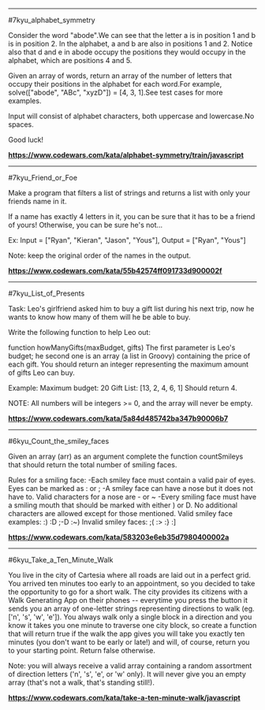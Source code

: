 #

---

#7kyu_alphabet_symmetry

Consider the word "abode".We can see that the letter a is in position 1 and b is in position 2. In the alphabet, a and b are also in positions 1 and 2. Notice also that d and e in abode occupy the positions they would occupy in the alphabet, which are positions 4 and 5.

Given an array of words, return an array of the number of letters that occupy their positions in the alphabet for each word.For example, solve(["abode", "ABc", "xyzD"]) = [4, 3, 1].See test cases for more examples.

Input will consist of alphabet characters, both uppercase and lowercase.No spaces.

Good luck!

**https://www.codewars.com/kata/alphabet-symmetry/train/javascript**

---

#7kyu_Friend_or_Foe

Make a program that filters a list of strings and returns a list with only your friends name in it.

If a name has exactly 4 letters in it, you can be sure that it has to be a friend of yours! Otherwise, you can be sure he's not...

Ex: Input = ["Ryan", "Kieran", "Jason", "Yous"], Output = ["Ryan", "Yous"]

Note: keep the original order of the names in the output.

**https://www.codewars.com/kata/55b42574ff091733d900002f**

---

#7kyu_List_of_Presents

Task:
Leo's girlfriend asked him to buy a gift list during his next trip, now he wants to know how many of them will he be able to buy.

Write the following function to help Leo out:

function howManyGifts(maxBudget, gifts)
The first parameter is Leo's budget; he second one is an array (a list in Groovy) containing the price of each gift. You should return an integer representing the maximum amount of gifts Leo can buy.

Example:
Maximum budget: 20
Gift List: [13, 2, 4, 6, 1]
Should return 4.

NOTE: All numbers will be integers >= 0, and the array will never be empty.

**https://www.codewars.com/kata/5a84d485742ba347b90006b7**

---

#6kyu_Count_the_smiley_faces

Given an array (arr) as an argument complete the function countSmileys that should return the total number of smiling faces.

Rules for a smiling face:
-Each smiley face must contain a valid pair of eyes. Eyes can be marked as : or ;
-A smiley face can have a nose but it does not have to. Valid characters for a nose are - or ~
-Every smiling face must have a smiling mouth that should be marked with either ) or D.
No additional characters are allowed except for those mentioned.
Valid smiley face examples:
:) :D ;-D :~)
Invalid smiley faces:
;( :> :} :]

**https://www.codewars.com/kata/583203e6eb35d7980400002a**

---

#6kyu_Take_a_Ten_Minute_Walk

You live in the city of Cartesia where all roads are laid out in a perfect grid. You arrived ten minutes too early to an appointment, so you decided to take the opportunity to go for a short walk. The city provides its citizens with a Walk Generating App on their phones -- everytime you press the button it sends you an array of one-letter strings representing directions to walk (eg. ['n', 's', 'w', 'e']). You always walk only a single block in a direction and you know it takes you one minute to traverse one city block, so create a function that will return true if the walk the app gives you will take you exactly ten minutes (you don't want to be early or late!) and will, of course, return you to your starting point. Return false otherwise.

Note: you will always receive a valid array containing a random assortment of direction letters ('n', 's', 'e', or 'w' only). It will never give you an empty array (that's not a walk, that's standing still!).

**https://www.codewars.com/kata/take-a-ten-minute-walk/javascript**
